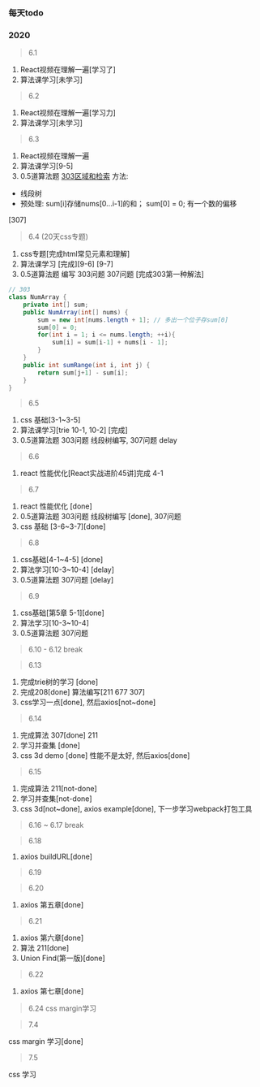 ### 每天todo

###  2020
>6.1
1. React视频在理解一遍[学习了]
2. 算法课学习[未学习]

> 6.2
1. React视频在理解一遍[学习力]
2. 算法课学习[未学习]

> 6.3
1. React视频在理解一遍
2. 算法课学习[9-5]
3. 0.5道算法题
[303区域和检索](https://leetcode.com/problems/range-sum-query-immutable/)
方法:
- 线段树
- 预处理: sum[i]存储nums[0...i-1]的和； sum[0] = 0; 有一个数的偏移


[307]

> 6.4 (20天css专题)

1. css专题[完成html常见元素和理解]
2. 算法课学习 [完成][9-6] [9-7]
3. 0.5道算法题 编写 303问题 307问题 [完成303第一种解法]
```java
// 303
class NumArray {
    private int[] sum;
    public NumArray(int[] nums) {
        sum = new int[nums.length + 1]; // 多出一个位子存sum[0]
        sum[0] = 0;
        for(int i = 1; i <= nums.length; ++i){
            sum[i] = sum[i-1] + nums[i - 1];
        }
    }   
    public int sumRange(int i, int j) {
        return sum[j+1] - sum[i];
    }
}
```

> 6.5
1. css 基础[3-1~3-5] 
2. 算法课学习[trie 10-1, 10-2] [完成]
3. 0.5道算法题 303问题 线段树编写, 307问题 delay

 
> 6.6
1. react 性能优化[React实战进阶45讲]完成 4-1

> 6.7 
1. react 性能优化 [done]
2. 0.5道算法题 303问题 线段树编写 [done], 307问题
3. css 基础 [3-6~3-7][done]

> 6.8
1. css基础[4-1~4-5] [done]
2. 算法学习[10-3~10-4] [delay]
3. 0.5道算法题 307问题  [delay]

> 6.9
1. css基础[第5章 5-1][done]
2. 算法学习[10-3~10-4] 
3. 0.5道算法题 307问题

> 6.10 - 6.12 break

> 6.13
1. 完成trie树的学习 [done]
2. 完成208[done] 算法编写[211 677 307]  
3. css学习一点[done], 然后axios[not~done]

> 6.14 
1. 完成算法 307[done] 211
2. 学习并查集 [done]
3. css 3d demo [done] 性能不是太好, 然后axios[done]

> 6.15
1. 完成算法 211[not-done]
2. 学习并查集[not-done]
3. css 3d[not~done], axios example[done], 下一步学习webpack打包工具

> 6.16 ~ 6.17 break

> 6.18
1. axios buildURL[done]

> 6.19 

> 6.20 
1. axios 第五章[done]

> 6.21
1. axios 第六章[done]
2. 算法 211[done]
3. Union Find(第一版)[done]

> 6.22
1. axios 第七章[done]

> 6.24
css margin学习


> 7.4

css margin 学习[done]

> 7.5

css 学习
